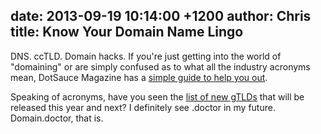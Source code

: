date: 2013-09-19 10:14:00 +1200
author: Chris
title: Know Your Domain Name Lingo
----

DNS. ccTLD. Domain hacks. If you're just getting into the world of "domaining" or are simply confused as to what all the industry acronyms mean, DotSauce Magazine has a [simple guide to help you out](http://www.dotsauce.com/domaining-cheat-sheet/).

Speaking of acronyms, have you seen the [list of new gTLDs][1] that will be released this year and next? I definitely see .doctor in my future. Domain.doctor, that is.

[1]: https://iwantmyname.com/domains/new-gtld-domain-extensions

<!-- more -->